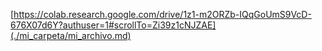 [https://colab.research.google.com/drive/1z1-m2ORZb-IQqGoUmS9VcD-676X07d6Y?authuser=1#scrollTo=Zi39z1cNJZAE](./mi_carpeta/mi_archivo.md)
